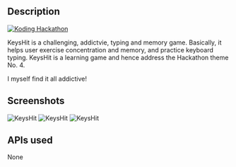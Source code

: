 ## Description

[![Koding Hackathon](/images/badge.png?raw=true "Koding Hackathon")](https://koding.com/Hackathon)

KeysHit is a challenging, addictvie, typing and memory game. Basically, it helps user exercise concentration and memory, and practice keyboard typing. KeysHit is a learning game and hence address the Hackathon theme No. 4.

I myself find it all addictive! 

## Screenshots

![KeysHit](http://uakk0f16695f.aneelkkhatri.koding.io/keyshit00.png "KeysHit")
![KeysHit](http://uakk0f16695f.aneelkkhatri.koding.io/keyshit00.png "KeysHit")
![KeysHit](http://uakk0f16695f.aneelkkhatri.koding.io/keyshit00.png "KeysHit")

## APIs used

None
